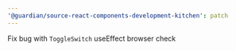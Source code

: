 ```yaml
---
'@guardian/source-react-components-development-kitchen': patch
---
```


Fix bug with `ToggleSwitch` useEffect browser check
